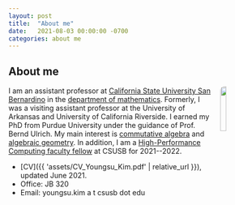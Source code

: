 ```yaml
---
layout: post
title:  "About me"
date:   2021-08-03 00:00:00 -0700
categories: about me
---
```

<style type="text/css">
  /* p {
    border: 1px solid black;
  } */
  img {
  border-radius: 8px;
  }
</style>

## About me
<img style="float: right; margin: 0px 10px 15px 15px;" src="{{ 'assets/myImage.jpg' | relative_url }}" width="15%" />I am an assistant professor at [California State University San Bernardino](https://www.csusb.edu/) in the [department of mathematics](https://www.csusb.edu/mathematics). Formerly, I was a visiting assistant professor at the University of Arkansas and University of California Riverside. I earned my PhD from Purdue University under the guidance of Prof. Bernd Ulrich.  My main interest is [commutative algebra](https://en.wikipedia.org/wiki/Commutative_algebra) and [algebraic geometry](https://en.wikipedia.org/wiki/Algebraic_geometry). In addition, I am a [High-Performance Computing faculty fellow](https://www.csusb.edu/academic-technologies-innovation/xreal-lab-and-high-performance-computing-initiative/high) at CSUSB for 2021--2022. 

* [CV]({{ 'assets/CV_Youngsu_Kim.pdf' | relative_url }}), updated June 2021.
* Office: JB 320
* Email: youngsu.kim a t csusb dot edu
<!-- <img src="{{ 'assets/myImage.jpg' | relative_url }}" width="200"> -->
